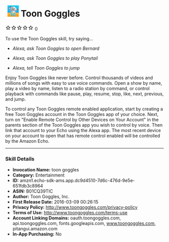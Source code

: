 # &nbsp;<img src="app_icon" alt="Toon Goggles icon" width="36"> Toon Goggles
![0 stars](../../../images/ic_star_border_black_18dp_1x.png)![0 stars](../../../images/ic_star_border_black_18dp_1x.png)![0 stars](../../../images/ic_star_border_black_18dp_1x.png)![0 stars](../../../images/ic_star_border_black_18dp_1x.png)![0 stars](../../../images/ic_star_border_black_18dp_1x.png) 0

To use the Toon Goggles skill, try saying...

* *Alexa, ask Toon Goggles to open Bernard*

* *Alexa, ask Toon Goggles to play Ponytail*

* *Alexa, tell Toon Goggles to jump*

Enjoy Toon Goggles like never before.  Control thousands of videos and millions of songs with easy to use voice commands.  Open a show by name, play a video by name, listen to a radio station by command, or control playback with commands like pause, play, resume,  stop, like, next, previous, and jump.

To control any Toon Goggles remote enabled application, start by creating a free Toon Goggles account in the Toon Goggles app of your choice.  Next, turn on "Enable Remote Control by Other Devices on Your Account" in the parents section of the Toon Goggles app you wish to control by voice.  Then link that account to your Echo using the Alexa app.  The most recent device on your account to open that has remote control enabled will be controlled by the Amazon Echo.

***

### Skill Details

* **Invocation Name:** toon goggles
* **Category:** Entertainment
* **ID:** amzn1.echo-sdk-ams.app.dc9d4510-7d6c-476d-9e5e-651fdb3c8964
* **ASIN:** B01CQ39TIC
* **Author:** Toon Goggles, Inc.
* **First Release Date:** 2016-03-09 00:26:15
* **Privacy Policy:** http://www.toongoggles.com/privacy-policy
* **Terms of Use:** http://www.toongoggles.com/terms-use
* **Account Linking Domains:** oauth.toongoggles.com, api.toongoggles.com, fonts.googleapis.com, www.toongoggles.com, pitangui.amazon.com
* **In-App Purchasing:** No
